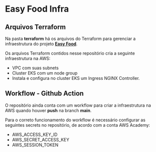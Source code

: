 # Easy Food Infra

## Arquivos Terraform
Na pasta **terraform** há os arquivos do Terraform para gerenciar a infraestrutura do projeto **[Easy Food](https://github.com/5soat-acme/easy-food)**.

Os arquivos Terraform contidos nesse repositório cria a seguinte infraestrutura na AWS:
- VPC com suas subnets
- Cluster EKS com um node group
- Instala e configura no cluster EKS um Ingress NGINX Controller.

## Workflow - Github Action
O repositório ainda conta com um workflow para criar a infraestrutura na AWS quando houver **push** na branch **main**.

Para o correto funcionamento do workflow é necessário configurar as seguintes secrets no repositório, de acordo com a conta AWS Academy:
- AWS_ACCESS_KEY_ID
- AWS_SECRET_ACCESS_KEY
- AWS_SESSION_TOKEN